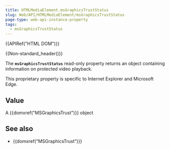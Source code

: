 ```yaml
---
title: HTMLMediaElement.msGraphicsTrustStatus
slug: Web/API/HTMLMediaElement/msGraphicsTrustStatus
page-type: web-api-instance-property
tags:
  - msGraphicsTrustStatus
---
```

{{APIRef("HTML DOM")}}

{{Non-standard_header()}}

The **`msGraphicsTrustStatus`** read-only property
returns an object containing information on protected video playback.

This proprietary property is specific to Internet Explorer and Microsoft Edge.

## Value

A {{domxref("MSGraphicsTrust")}} object

## See also

- {{domxref("MSGraphicsTrust")}}
